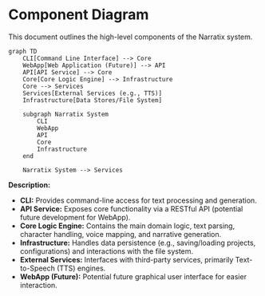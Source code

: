# Component Diagram

This document outlines the high-level components of the Narratix system.

```mermaid
graph TD
    CLI[Command Line Interface] --> Core
    WebApp[Web Application (Future)] --> API
    API[API Service] --> Core
    Core[Core Logic Engine] --> Infrastructure
    Core --> Services
    Services[External Services (e.g., TTS)]
    Infrastructure[Data Stores/File System]

    subgraph Narratix System
        CLI
        WebApp
        API
        Core
        Infrastructure
    end

    Narratix System --> Services
```

**Description:**

*   **CLI:** Provides command-line access for text processing and generation.
*   **API Service:** Exposes core functionality via a RESTful API (potential future development for WebApp).
*   **Core Logic Engine:** Contains the main domain logic, text parsing, character handling, voice mapping, and narrative generation.
*   **Infrastructure:** Handles data persistence (e.g., saving/loading projects, configurations) and interactions with the file system.
*   **External Services:** Interfaces with third-party services, primarily Text-to-Speech (TTS) engines.
*   **WebApp (Future):** Potential future graphical user interface for easier interaction. 
